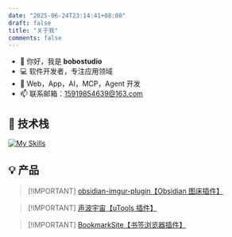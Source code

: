 ```yaml
---
date: "2025-06-24T23:14:41+08:00"
draft: false
title: "关于我"
comments: false
---
```


- 👋 你好，我是 **bobostudio**
- 💻 软件开发者，专注应用领域
- 🤖 Web，App，AI，MCP，Agent 开发
- 📫 联系邮箱：15919854639@163.com

## 🔨 技术栈

[![My Skills](https://skillicons.dev/icons?i=ts,nodejs,python,react,nextjs,tailwind,nestjs,golang,vscode,ubuntu,docker,prisma,postgres,redis,supabase)](https://skillicons.dev)

## 💡 产品

> [!IMPORTANT] [obsidian-imgur-plugin【Obsidian 图床插件】](https://github.com/bobostudio/obsidian-imgur-plugin)

> [!IMPORTANT] [声波宇宙【uTools 插件】](https://www.u-tools.cn/plugins/detail/%E5%A3%B0%E6%B3%A2%E5%AE%87%E5%AE%99/)

> [!IMPORTANT] [BookmarkSite【书签浏览器插件】](https://chromewebstore.google.com/detail/bookmarksite/eogkgndkljbnkkkfohjbgcohgkaokipa?hl=zh-CN&utm_source=ext_sidebar)
